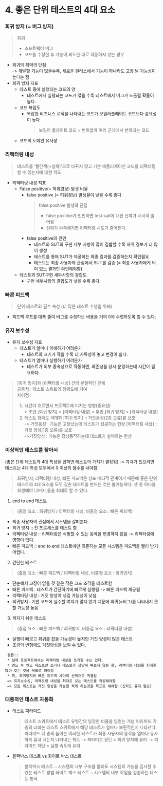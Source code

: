 # 4. 좋은 단위 테스트의 4대 요소
### 회귀 방지 (= 버그 방지)
> 회귀
> * 소프트웨어 버그 </br>
> * 코드를 수정한 후 기능이 의도한 대로 작동하지 않는 경우 </br>
* 회귀의 최악의 단점</br>
  -> 개발할 기능이 많을수록, 새로운 릴리스에서 기능이 하나라도 고장 날 가능성이 높다는 점</br>
* 회귀 방지 지표 
  * 테스트 중에 실행되는 코드의 양
    * 테스트에서 실행되는 코드가 많을 수록 테스트에서 버그가 노출될 확률이 높다.
  * 코드 복잡도
    * 복잡한 비즈니스 로직을 나타내는 코드가 보일러플레이트 코드보다 중요성이 높다
      > 보일러 플레이트 코드 = 변화없이 여러 군데에서 반복되는 코드
  * 코드의 도메인 유사성  

### 리팩터링 내성
> 테스트를 '빨간색(=실패)'으로 바꾸지 않고 기본 애플리케이션 코드를 리팩터링할 수 있는지에 대한 척도
* 리팩터링 내성 지표 
  * False positive(= 허위경보) 발생 비율
    * false positive (= 허위경보) 발생율이 낮을 수록 좋다
      > false positive 발생의 단점</br>
      > * false positive가 빈번하면 test suit에 대한 신뢰가 서서히 떨어짐
      > * 신뢰가 부족해지면 리팩터링 시도가 줄어든다.
    * false positive의 원인
      * 테스트와 SUT의 구현 세부 사항이 많이 결합할 수록 허위 경보가 더 많이 생성
      * 테스트를 통해 SUT가 제공하는 최종 결과를 검증하는지 확인필요
      * 테스트는 최종 사용자의 관점에서 SUT를 검증 (= 최종 사용자에게 의미 있느 결과만 확인해야함)
  * 테스트와 SUT구현 세부사항의 결합도
    * 구현 세부사항의 결합도가 낮을 수록 좋다.  
  
### 빠른 피드백 
> 단위 테스트의 필수 속성 (더 많은 테스트 수행을 위해)
* 피드백 루프를 대폭 줄여 버그를 수정하는 비용을 거의 0에 수렵하도록 할 수 있다.

### 유지 보수성
* 유지 보수성 지표
  * 테스트가 얼마나 이해하기 어려운가
    * 테스트의 크기가 작을 수록 더 가독성이 놓고 변경이 쉽다. 
  * 테스트가 얼마나 실행하기 어려운가 
    * 테스트가 외부 종속성으로 작동하면, 의존성을 상시 운영하는데 시간이 필요하다. 


> [회귀 방지]와 [리팩터링 내성] 간의 본질적인 관계</br>
  > 공통점 : 테스트 스위트의 정확도에 기여 </br>
  > 차이점 : 
  > 1. 시간이 흐르면서 프로젝트에 미치는 영향(중요성)</br>
    > 초반 [회귀 방지] > [리팩터링 내성]
    > 후반 [회귀 방지] < [리팩터링 내성]
  > 2. 테스트 정확도 극대화
  > [회귀 방지] :: 거짓음성(2종 오류)를 보호</br>
  > -> 거짓음성 : 기능은 고장났는데 테스트가 성공하는 현상
  > [리팩터링 내성] :: 거짓 양성(1종 오류)를 보호</br>
  > ->거짓양성 : 기능은 정상동작하는데 테스트가 실패하는 현상

### 이상적인 테스트를 찾아서
(좋은 단위 테스트의 4대 특성을 곱하면 테스트의 가치가 결정됨)
  -> 가치가 있으려면 테스트는 4대 특성 모두에서 0 이상의 점수를 내야함
> 회귀방지, 리팩터링 내성, 빠른 피드백은 상포 배타적 관계이기 때문에 좋은 단위 테스트의 4대 요소를 모두 갖춘 테스트를 만드는 것은 불가능하다.
> 셋 중 하나를 희생해야 나머지 둘을 최대로 할 수 있다.
1. end to end 테스트 
  > (중점 요소 : 회귀방지 / 리팩터링 내성, 비중점 요소 : 빠른 피드백)
  * 최종 사용자의 관점에서 시스템을 살펴본다. 
  * 회귀 방지 :: 전 프로세스를 테스트 함
  * 리팩터링 내성 :: 리팩터링은 식별할 수 있는 동작을 변경하지 않음 -> 리팩터링에 영향이 없다.
  * 빠른 피드백 :: end to end 테스트에만 의존하는 모든 시스템은 피드백을 빨리 받기 어렵다.
   
2. 간단한 테스트
  > (중점 요소 : 빠른 피드백 / 리팩터링 내성, 비중점 요소 : 회귀방지)
  * 단순해서 고장이 없을 것 같은 작은 코드 조각을 테스트함
  * 빠른 피드백 : 테스트가 간단하기에 빠르게 실행됨 -> 빠른 피드백 제공됨
  * 리팩터링 내성 : 거짓 양성이 생길 가능성이 낮음
  * 회귀방지 : 기반 코드에 실수할 여지가 많지 않기 떄문에 회귀(=버그)를 나타내지 못할 가능성 높음

3. 깨지기 쉬운 테스트
  > (중점 요소 : 빠른 피드백 / 회귀방지, 비중점 요소 : 리팩터링 내성)
* 실행이 빠르고 회귀를 잡을 가능성이 높지만 거짓 양성이 많은 테스트
* 조금의 변형에도 거짓양성을 보일 수 있다.
   
~~~
 결론::
 * 실제 프로젝트에서는 리팩터링 내성을 포기할 수는 없다.
 * 엔드 투 엔드 테스트만 쓰거나 테스트가 상당히 빠르지 않는 한, 리팩터링 내성을 최대한 많이 갖는 것을 목표로 해야함
 * 즉, 회귀방지와 빠른 피드백 사이의 선택으로 귀결됨
 => 유지보수성, 리팩토링 내성을 최대로 갖는 테스트를 작성해야함
 => 모든 테스트는 거짓 양성을 가능한 적게 하는것을 목표로 해야함 (신뢰도 유지 필요)
~~~

### 대중적인 테스트 자동화
* 테스트 피라미드
  > 테스트 스위트에서 테스트 유형간의 일정한 비율을 일컽는 개념
  > 피라미드 각 층의 너비는 테스트 스위트에서 해당 테스트가 얼마나 보편적인지 나타낸다.
  > 피라미드 각 층의 높이는 이러한 테스트가 최종 사용자의 동작을 얼마나 유사하게 흉내 내는지 나타내는 척도
  > -> 피라미드 상단 = 회귀 방지에 유리
  > -> 피라미드 하단 = 실행 속도에 유리
   
* 블랙박스 테스트 vs 화이트 박스 테스트
  > 블랙박스 테스트 :: 시스템의 내부 구조를 몰라도 시스템의 기능을 검사할 수 있는 테스트 방법
  > 화이트 박스 테스트 :: 시스템의 내부 작업을 검증하는 테스트 방식
